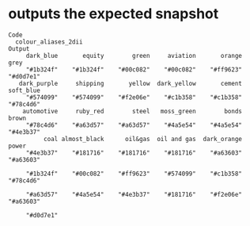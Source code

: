 # outputs the expected snapshot

    Code
      colour_aliases_2dii
    Output
         dark_blue       equity        green     aviation       orange         grey 
         "#1b324f"    "#1b324f"    "#00c082"    "#00c082"    "#ff9623"    "#d0d7e1" 
       dark_purple     shipping       yellow  dark_yellow       cement    soft_blue 
         "#574099"    "#574099"    "#f2e06e"    "#c1b358"    "#c1b358"    "#78c4d6" 
        automotive     ruby_red        steel   moss_green        bonds        brown 
         "#78c4d6"    "#a63d57"    "#a63d57"    "#4a5e54"    "#4a5e54"    "#4e3b37" 
              coal almost_black      oil&gas  oil and gas  dark_orange        power 
         "#4e3b37"    "#181716"    "#181716"    "#181716"    "#a63603"    "#a63603" 
                                                                                    
         "#1b324f"    "#00c082"    "#ff9623"    "#574099"    "#c1b358"    "#78c4d6" 
                                                                                    
         "#a63d57"    "#4a5e54"    "#4e3b37"    "#181716"    "#f2e06e"    "#a63603" 
                   
         "#d0d7e1" 

